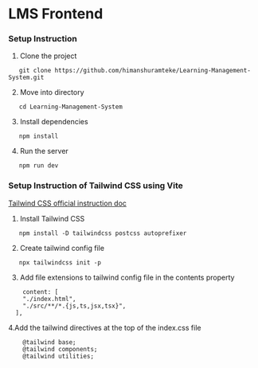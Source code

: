 # LMS Frontend


### Setup Instruction

1. Clone the project

```
   git clone https://github.com/himanshuramteke/Learning-Management-System.git

```

2. Move into directory

```
   cd Learning-Management-System

```

3. Install dependencies

```
   npm install

```

4. Run the server

```
   npm run dev

```


### Setup Instruction of Tailwind CSS using Vite

[Tailwind CSS official instruction doc](https://tailwindcss.com/docs/guides/vite)

1. Install Tailwind CSS

```
   npm install -D tailwindcss postcss autoprefixer   
```

2. Create tailwind config file 

```
   npx tailwindcss init -p
```

3. Add file extensions to tailwind config file in the contents property

```
    content: [
    "./index.html",
    "./src/**/*.{js,ts,jsx,tsx}",
  ],
```

4.Add the tailwind directives at the top of the index.css file

```
    @tailwind base;
    @tailwind components;
    @tailwind utilities;
```
